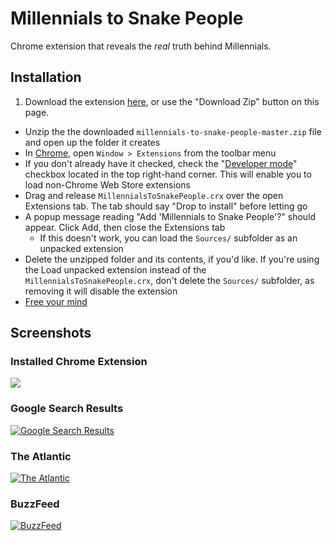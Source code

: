 # Millennials to Snake People

Chrome extension that reveals the *real* truth behind Millennials.


## Installation

1. Download the extension [here](https://github.com/ericwbailey/millennial-to-snake-people/archive/master.zip), or use the "Download Zip" button on this page.
- Unzip the the downloaded `millennials-to-snake-people-master.zip` file and open up the folder it creates
- In [Chrome](https://www.google.com/chrome/), open `Window > Extensions` from the toolbar menu
- If you don't already have it checked, check the "[Developer mode](https://developer.chrome.com/extensions/faq#faq-dev-01)" checkbox located in the top right-hand corner. This will enable you to load non-Chrome Web Store extensions
- Drag and release `MillennialsToSnakePeople.crx` over the open Extensions tab. The tab should say "Drop to install" before letting go
- A popup message reading "Add 'Millennials to Snake People'?" should appear. Click Add, then close the Extensions tab
	- If this doesn't work, you can load the `Sources/` subfolder as an unpacked extension
- Delete the unzipped folder and its contents, if you'd like. If you're using the Load unpacked extension instead of the `MillennialsToSnakePeople.crx`, don't delete the `Sources/` subfolder, as removing it will disable the extension
- [Free your mind](https://www.google.com/search?q=Millennials)


## Screenshots

### Installed Chrome Extension
![](https://i.imgur.com/xAzfhw8.png)

### Google Search Results
[![Google Search Results](https://i.imgur.com/GTBOuEr.png)](https://www.google.com/search?q=Millennials)

### The Atlantic
[![The Atlantic](https://i.imgur.com/LDFOsrO.png)](http://www.theatlantic.com/politics/archive/2013/08/the-outsiders-how-can-millennials-change-washington-if-they-hate-it/278920/)

### BuzzFeed
[![BuzzFeed](https://i.imgur.com/PT1NWX5.png)](http://www.buzzfeed.com/sapna/what-public-companies-are-telling-wall-street-about-millenni)

